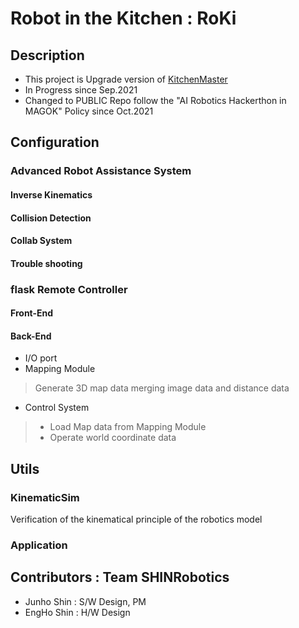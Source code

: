 # Robot in the Kitchen : RoKi

## Description
- This project is Upgrade version of [KitchenMaster](https://github.com/MinTpie30/KitchenMaster)
- In Progress since Sep.2021
- Changed to PUBLIC Repo follow the "AI Robotics Hackerthon in MAGOK" Policy since Oct.2021

## Configuration
### Advanced Robot Assistance System
#### Inverse Kinematics 
#### Collision Detection
#### Collab System
#### Trouble shooting 
### flask Remote Controller 
#### Front-End

#### Back-End
- I/O port
- Mapping Module
> Generate 3D map data merging image data and distance data

- Control System
> - Load Map data from Mapping Module
> - Operate world coordinate data 

## Utils
### KinematicSim
Verification of the kinematical principle of the robotics model

### Application
 
## Contributors : Team SHINRobotics
- Junho Shin : S/W Design, PM
- EngHo Shin : H/W Design

